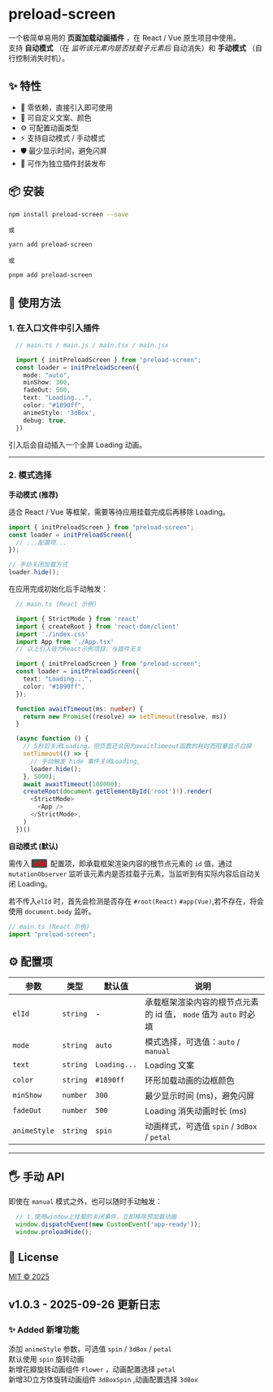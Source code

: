 # preload-screen  

一个极简单易用的 **页面加载动画插件** ，在 React / Vue 原生项目中使用。  
支持 **自动模式** （在 *监听该元素内是否挂载子元素后* 自动消失）和 **手动模式** （自行控制消失时机）。

## ✨ 特性

 - 🚀 零依赖，直接引入即可使用
 - 🎨 可自定义文案、颜色
 - ⚙️ 可配置动画类型
 - ⚡ 支持自动模式 / 手动模式
 - 🛡️ 最少显示时间，避免闪屏
 - 🔧 可作为独立插件封装发布

## 📦 安装

```bash
npm install preload-screen --save
```
```或```
```bash
yarn add preload-screen
```
```或```
```bash
pnpm add preload-screen
```

## 🔨 使用方法

### 1. 在入口文件中引入插件  
  ```ts
    // main.ts / main.js / main.tsx / main.jsx

    import { initPreloadScreen } from "preload-screen"; 
    const loader = initPreloadScreen({
      mode: "auto",
      minShow: 300,
      fadeOut: 500,
      text: "Loading...",
      color: "#1890ff",
      animeStyle: '3dBox',
      debug: true,
    })
  ```

  引入后会自动插入一个全屏 Loading 动画。

  ---

### 2. 模式选择  

  **手动模式 (推荐)**  

  适合 React / Vue 等框架，需要等待应用挂载完成后再移除 Loading。
  ```ts
  import { initPreloadScreen } from "preload-screen"; 
  const loader = initPreloadScreen({
    // ...配置项...
  });

  // 手动关闭加载方式
  loader.hide();
  ```
  在应用完成初始化后手动触发：
  ```ts
    // main.ts (React 示例)

    import { StrictMode } from 'react'
    import { createRoot } from 'react-dom/client'
    import './index.css'
    import App from './App.tsx'
    // 以上引入皆为React示例项目，与插件无关
  
    import { initPreloadScreen } from "preload-screen"; 
    const loader = initPreloadScreen({
      text: "Loading...",
      color: "#1890ff",
    });

    function awaitTimeout(ms: number) {
      return new Promise((resolve) => setTimeout(resolve, ms))
    }

    (async function () {
      // 5秒后关闭Loading，但页面还会因为awaitTimeout函数的耗时而阻塞显示白屏
      setTimeout(() => {
        // 手动触发 hide 事件关闭Loading,
        loader.hide();
      }, 5000);
      await awaitTimeout(100000);
      createRoot(document.getElementById('root')!).render(
        <StrictMode>
          <App />
        </StrictMode>,
      )
    })()
  ```

  **自动模式 (默认)**

  需传入<span style="font-weight:600;color:rgb(253, 0, 0); background-color:rgb(77, 77, 77);padding:0 3px;margin:0 3px;border-radius:3px;">elId</span> 配置项，即承载框架渲染内容的根节点元素的 ```id``` 值，通过 ```mutationObserver``` 监听该元素内是否挂载子元素，当监听到有实际内容后自动关闭 Loading。

  若不传入```elId``` 时，首先会检测是否存在 ```#root(React)``` ```#app(Vue)```,若不存在，将会使用 ```document.body``` 监听。
  
  ```ts
  // main.ts (React 示例)
  import "preload-screen";
  ```

## ⚙️ 配置项
   | 参数             | 类型         | 默认值           | 说明                                                                     |
   | ---------------- | ------------ | ---------------- | ------------------------------------------------------------------------ |
   | ```elId```       | ```string``` | -                | 承载框架渲染内容的根节点元素的 id 值， ```mode``` 值为 ```auto``` 时必填 |
   | ```mode```       | ```string``` | ```auto```       | 模式选择，可选值：```auto``` / ```manual```                              |
   | ```text```       | ```string``` | ```Loading...``` | Loading 文案                                                             |
   | ```color```      | ```string``` | ```#1890ff```    | 环形加载动画的边框颜色                                                   |
   | ```minShow```    | ```number``` | ```300```        | 最少显示时间 (ms)，避免闪屏                                              |
   | ```fadeOut```    | ```number``` | ```500```        | Loading 消失动画时长 (ms)                                                |
   | ```animeStyle``` | ```string``` | ```spin```       | 动画样式，可选值 ```spin``` / ```3dBox``` / ```petal```                  |
  --------

## 🖐 手动 API
  即使在 ```manual``` 模式之外，也可以随时手动触发：
  ```ts
    // 1.使用window上挂载的关闭事件，立即移除预加载动画
    window.dispatchEvent(new CustomEvent('app-ready'));
    window.preloadHide();
  ```
  

## 📄 License

[MIT © 2025](https://github.com/Luoyangchengxiang/preload-screen?tab=MIT-1-ov-file#)

## v1.0.3 - 2025-09-26 更新日志

### ✨ Added 新增功能
  添加 ```animeStyle``` 参数，可选值 ```spin``` / ```3dBox``` / ```petal```  
  默认使用 ```spin``` 旋转动画  
  新增花瓣旋转动画组件 `Flower` ，动画配置选择 ```petal```  
  新增3D立方体旋转动画组件 `3dBoxSpin` ,动画配置选择 ```3dBox```